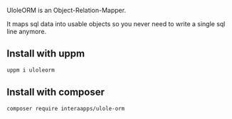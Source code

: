 UloleORM is an Object-Relation-Mapper.

It maps sql data into usable objects so you never need to write a single sql line anymore.

## Install with uppm
```bash
uppm i uloleorm
```

## Install with composer
```bash
composer require interaapps/ulole-orm
```